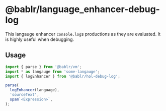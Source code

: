 # @bablr/language_enhancer-debug-log

This langauge enhancer `console.log`s productions as they are evaluated. It is highly useful when debugging.

## Usage

```js
import { parse } from '@bablr/vm';
import * as langauge from 'some-langauge';
import { logEnhancer } from '@bablr/hol-debug-log';

parse(
  logEnhancer(language),
  'sourceText',
  spam`<Expression>`,
);
```
